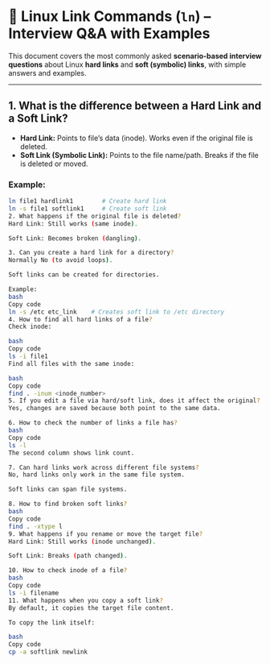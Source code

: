 # 🔗 Linux Link Commands (`ln`) – Interview Q&A with Examples

This document covers the most commonly asked **scenario-based interview questions** about Linux **hard links** and **soft (symbolic) links**, with simple answers and examples.

---

## 1. What is the difference between a Hard Link and a Soft Link?
- **Hard Link:** Points to file’s data (inode). Works even if the original file is deleted.  
- **Soft Link (Symbolic Link):** Points to the file name/path. Breaks if the file is deleted or moved.  

### Example:
```bash
ln file1 hardlink1        # Create hard link
ln -s file1 softlink1     # Create soft link
2. What happens if the original file is deleted?
Hard Link: Still works (same inode).

Soft Link: Becomes broken (dangling).

3. Can you create a hard link for a directory?
Normally No (to avoid loops).

Soft links can be created for directories.

Example:
bash
Copy code
ln -s /etc etc_link    # Creates soft link to /etc directory
4. How to find all hard links of a file?
Check inode:

bash
Copy code
ls -i file1
Find all files with the same inode:

bash
Copy code
find . -inum <inode_number>
5. If you edit a file via hard/soft link, does it affect the original?
Yes, changes are saved because both point to the same data.

6. How to check the number of links a file has?
bash
Copy code
ls -l
The second column shows link count.

7. Can hard links work across different file systems?
No, hard links only work in the same file system.

Soft links can span file systems.

8. How to find broken soft links?
bash
Copy code
find . -xtype l
9. What happens if you rename or move the target file?
Hard Link: Still works (inode unchanged).

Soft Link: Breaks (path changed).

10. How to check inode of a file?
bash
Copy code
ls -i filename
11. What happens when you copy a soft link?
By default, it copies the target file content.

To copy the link itself:

bash
Copy code
cp -a softlink newlink
